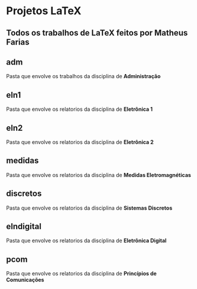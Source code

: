 # Projetos LaTeX
Todos os trabalhos de LaTeX feitos por Matheus Farias
---
## adm
Pasta que envolve os trabalhos da disciplina de **Administração**

## eln1
Pasta que envolve os relatorios da disciplina de **Eletrônica 1**

## eln2
Pasta que envolve os relatorios da disciplina de **Eletrônica 2**

## medidas
Pasta que envolve os relatorios da disciplina de **Medidas Eletromagnéticas**

## discretos
Pasta que envolve os relatorios da disciplina de **Sistemas Discretos**

## elndigital
Pasta que envolve os relatorios da disciplina de **Eletrônica Digital**

## pcom
Pasta que envolve os relatorios da disciplina de **Princípios de Comunicações**